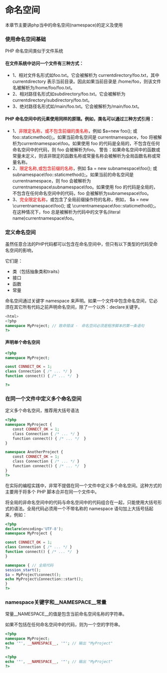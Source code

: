 # 命名空间
本章节主要讲php当中的命名空间(namespace)的定义及使用

### 使用命名空间基础
PHP 命名空间类似于文件系统

#### 在文件系统中访问一个文件有三种方式：
* 1、相对文件名形式如foo.txt。它会被解析为 currentdirectory/foo.txt，其中 currentdirectory 表示当前目录。因此如果当前目录是 /home/foo，则该文件名被解析为/home/foo/foo.txt。
* 2、相对路径名形式如subdirectory/foo.txt。它会被解析为 currentdirectory/subdirectory/foo.txt。
* 3、绝对路径名形式如/main/foo.txt。它会被解析为/main/foo.txt。

#### PHP 命名空间中的元素使用同样的原理。例如，类名可以通过三种方式引用：

* 1、<font color="#dd0000">非限定名称，或不包含前缀的类名称</font>，例如 $a=new foo(); 或 foo::staticmethod();。如果当前命名空间是 currentnamespace，foo 将被解析为currentnamespace\foo。如果使用 foo 的代码是全局的，不包含在任何命名空间中的代码，则 foo 会被解析为foo。 警告：如果命名空间中的函数或常量未定义，则该非限定的函数名称或常量名称会被解析为全局函数名称或常量名称。
* 2、<font color="#dd0000">限定名称,或包含前缀的名称</font>，例如 $a = new subnamespace\foo(); 或 subnamespace\foo::staticmethod();。如果当前的命名空间是currentnamespace，则 foo 会被解析为 currentnamespace\subnamespace\foo。如果使用 foo 的代码是全局的，不包含在任何命名空间中的代码，foo 会被解析为subnamespace\foo。
* 3、<font color="#dd0000">完全限定名称</font>，或包含了全局前缀操作符的名称，例如， $a = new \currentnamespace\foo(); 或 \currentnamespace\foo::staticmethod();。在这种情况下，foo 总是被解析为代码中的文字名(literal name)currentnamespace\foo。

### 定义命名空间
虽然任意合法的PHP代码都可以包含在命名空间中，但只有以下类型的代码受命名空间的影响，

它们是：

* 类（包括抽象类和traits）
* 接口
* 函数
* 常量

命名空间通过关键字 namespace 来声明。如果一个文件中包含命名空间，它必须在其它所有代码之前声明命名空间，除了一个以外：declare关键字。

``` php
<html>
<?php
namespace MyProject; // 致命错误 -　命名空间必须是程序脚本的第一条语句
?>
```

#### 声明单个命名空间

``` php
<?php
namespace MyProject;

const CONNECT_OK = 1;
class Connection { /* ... */ }
function connect() { /* ... */  }

?>
```

### 在同一个文件中定义多个命名空间
定义多个命名空间，推荐用大括号语法

``` php
<?php
namespace MyProject {
　　const CONNECT_OK = 1;
　　class Connection { /* ... */ }
　　function connect() { /* ... */  }
}

namespace AnotherProject {
　　const CONNECT_OK = 1;
　　class Connection { /* ... */ }
　　function connect() { /* ... */  }
}
?>
```

在实际的编程实践中，非常不提倡在同一个文件中定义多个命名空间。这种方式的主要用于将多个 PHP 脚本合并在同一个文件中。

将全局的非命名空间中的代码与命名空间中的代码组合在一起，只能使用大括号形式的语法。全局代码必须用一个不带名称的 namespace 语句加上大括号括起来，例如：

``` php
<?php
declare(encoding='UTF-8');
namespace MyProject {

const CONNECT_OK = 1;
class Connection { /* ... */ }
function connect() { /* ... */  }
}

namespace { // 全局代码
session_start();
$a = MyProject\connect();
echo MyProject\Connection::start();
}
?>
```

### namespace关键字和__NAMESPACE__常量
常量__NAMESPACE__的值是包含当前命名空间名称的字符串。

如果不包括在任何命名空间中的代码，则为一个空的字符串。

``` php
<?php
namespace MyProject;
echo '"', __NAMESPACE__, '"'; // 输出 "MyProject"
?>

<?php
echo '"', __NAMESPACE__, '"'; // 输出 "MyProject"
?>
```